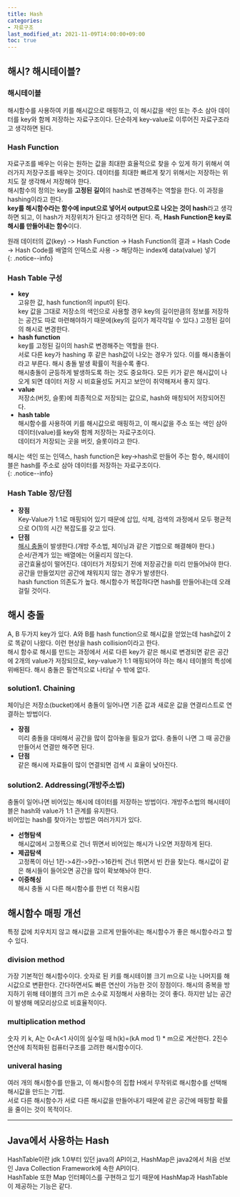 ```yaml
---
title: Hash
categories:
- 자료구조
last_modified_at: 2021-11-09T14:00:00+09:00
toc: true
---
```


## 해시? 해시테이블?
### 해시테이블
해시함수를 사용하여 키를 해시값으로 매핑하고, 이 해시값을 색인 또는 주소 삼아 데이터를 key와 함께 저장하는 자료구조이다. 단순하게 key-value로 이루어진 자료구조라고 생각하면 된다.

### Hash Function
자료구조를 배우는 이유는 원하는 값을 최대한 효율적으로 찾을 수 있게 하기 위해서 여러가지 저장구조를 배우는 것이다. 데이터를 최대한 빠르게 찾기 위해서는 저장하는 위치도 잘 생각해서 저장해야 한다.<br>
해시함수의 정의는 key를 **고정된 길이**의 hash로 변경해주는 역할을 한다. 이 과정을 hashing이라고 한다. <br>
**key를 해시함수라는 함수에 input으로 넣어서 output으로 나오는 것이 hash**라고 생각하면 되고, 이 hash가 저장위치가 된다고 생각하면 된다. 즉, **Hash Function은 key로 해시를 만들어내는 함수**이다.

<div>
원래 데이터의 값(key) -> Hash Function -> Hash Function의 결과 = Hash Code
-> Hash Code를 배열의 인덱스로 사용 -> 해당하는 index에 data(value) 넣기
</div>
{: .notice--info}

### Hash Table 구성
- **key** <br>
고유한 값, hash function의 input이 된다. <br>
key 값을 그대로 저장소의 색인으로 사용할 경우 key의 길이만큼의 정보를 저장하는 공간도 따로 마련해야하기 때문에(key의 길이가 제각각일 수 있다.) 고정된 길이의 해시로 변경한다.
- **hash function** <br>
key를 고정된 길이의 hash로 변경해주는 역할을 한다. <br>
서로 다른 key가 hashing 후 같은 hash값이 나오는 경우가 있다. 이를 해시충돌이라고 부른다. 해시 충돌 발생 확률이 적을수록 좋다.<br>
해시충돌이 균등하게 발생하도록 하는 것도 중요하다. 모든 키가 같은 해시값이 나오게 되면 데이터 저장 시 비효율성도 커지고 보안이 취약해져서 좋지 않다.
- **value** <br>
저장소(버킷, 슬롯)에 최종적으로 저장되는 값으로, hash와 매칭되어 저장되어진다. 
- **hash table** <br>
해시함수를 사용하여 키를 해시값으로 매핑하고, 이 해시값을 주소 또는 색인 삼아 데이터(value)를 key와 함께 저장하는 자료구조이다. <br>
데이터가 저장되는 곳을 버킷, 슬롯이라고 한다.
<div>
해시는 색인 또는 인덱스, hash function은 key->hash로 만들어 주는 함수, 해시테이블은 hash를 주소로 삼아 데이터를 저장하는 자료구조이다.
</div>
{: .notice--info}

### Hash Table 장/단점
- **장점**<br>
Key-Value가 1:1로 매핑되어 있기 때문에 삽입, 삭제, 검색의 과정에서 모두 평균적으로 O(1)의 시간 복잡도를 갖고 있다.
- **단점**<br>
[해시 충돌](#해시-충돌)이 발생한다.(개방 주소법, 체이닝과 같은 기법으로 해결해야 한다.) <br>
순서/관계가 있는 배열에는 어울리지 않는다. <br>
공간효율성이 떨어진다. 데이터가 저장되기 전에 저장공간을 미리 만들어놔야 한다. 공간을 만들었지만 공간에 채워지지 않는 경우가 발생한다. <br>
hash function 의존도가 높다. 해시함수가 복잡하다면 hash를 만들어내는데 오래 걸릴 것이다. <br>

## 해시 충돌
A, B 두가지 key가 있다. A와 B를 hash function으로 해시값을 얻었는데 hash값이 2로 똑같이 나왔다. 이런 현상을 hash collision이라고 한다. <br>
해시 함수로 해시를 만드는 과정에서 서로 다른 key가 같은 해시로 변경되면 같은 공간에 2개의 value가 저장되므로, key-value가 1:1 매핑되어야 하는 해시 테이블의 특성에 위배된다. 해시 충돌은 필연적으로 나타날 수 밖에 없다.

### solution1. Chaining
체이닝은 저장소(bucket)에서 충돌이 일어나면 기존 값과 새로운 값을 연결리스트로 연결하는 방법이다.
- **장점** <br>
미리 충돌을 대비해서 공간을 많이 잡아놓을 필요가 없다. 충돌이 나면 그 때 공간을 만들어서 연결만 해주면 된다.
- **단점** <br>
같은 해시에 자료들이 많이 연결되면 검색 시 효율이 낮아진다.

### solution2. Addressing(개방주소법)
충돌이 일어나면 비어있는 해시에 데이터를 저장하는 방법이다. 개방주소법의 해시테이블은 hash와 value가 1:1 관계를 유지한다. <br>
비어있는 hash를 찾아가는 방법은 여러가지가 있다.
- **선형탐색** <br>
해시값에서 고정폭으로 건너 뛰면서 비어있는 해시가 나오면 저장하게 된다.
- **제곱탐색** <br>
고정폭이 아닌 1칸->4칸->9칸->16칸씩 건너 뛰면서 빈 칸을 찾는다. 해시값이 같은 해시들이 들어오면 공간을 많이 확보해놔야 한다.
- **이중해싱** <br>
해시 충돌 시 다른 해시함수를 한번 더 적용시킴

## 해시함수 매핑 개선
특정 값에 치우치지 않고 해시값을 고르게 만들어내는 해시함수가 좋은 해시함수라고 할 수 있다.
### division method
가장 기본적인 해시함수이다. 숫자로 된 키를 해시테이블 크기 m으로 나눈 나머지를 해시값으로 변환한다. 간다하면서도 빠른 연산이 가능한 것이 장점이다. 해시의 중복을 방지하기 위해 테이블의 크기 m은 소수로 지정해서 사용하는 것이 좋다. 하지만 남는 공간이 발생해 메모리상으로 비효율적이다.
### multiplication method
숫자 키 k, A는 0<A<1 사이의 실수일 때 h(k)=(kA mod 1) * m으로 계산한다. 2진수 연산에 최적화된 컴퓨터구조를 고려한 해시함수이다.
### univeral hasing
여러 개의 해시함수를 만들고, 이 해시함수의 집합 H에서 무작위로 해시함수를 선택해 해시값을 만드는 기법.<br>
서로 다른 해시함수가 서로 다른 해시값을 만들어내기 때문에 같은 공간에 매핑할 확률을 줄이는 것이 목적이다.

---

## Java에서 사용하는 Hash
HashTable이란 jdk 1.0부터 있던 java의 API이고, HashMap은 java2에서 처음 선보인 Java Collection Framework에 속한 API이다. <br>
HashTable 또한 Map 인터페이스를 구현하고 있기 때문에 HashMap과 HashTable이 제공하는 기능은 같다.
